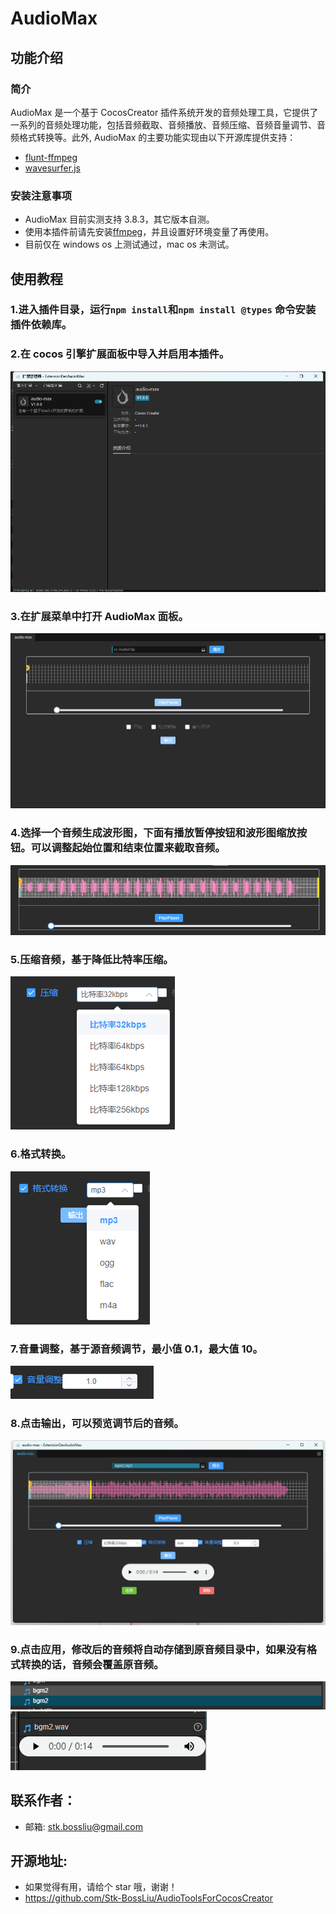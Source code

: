 # AudioMax

## 功能介绍

### 简介

AudioMax 是一个基于 CocosCreator 插件系统开发的音频处理工具，它提供了一系列的音频处理功能，包括音频截取、音频播放、音频压缩、音频音量调节、音频格式转换等。此外, AudioMax 的主要功能实现由以下开源库提供支持：

- [flunt-ffmpeg](https://github.com/fluent-ffmpeg)
- [wavesurfer.js](https://github.com/katspaugh/wavesurfer.js)

### 安装注意事项

- AudioMax 目前实测支持 3.8.3，其它版本自测。
- 使用本插件前请先安装[ffmpeg](https://github.com/BtbN/FFmpeg-Builds/releases)，并且设置好环境变量了再使用。
- 目前仅在 windows os 上测试通过，mac os 未测试。

## 使用教程

### 1.进入插件目录，运行`npm install`和`npm install @types` 命令安装插件依赖库。

### 2.在 cocos 引擎扩展面板中导入并启用本插件。

![alt text](images/image.png)

### 3.在扩展菜单中打开 AudioMax 面板。

![alt text](images/image-1.png)

### 4.选择一个音频生成波形图，下面有播放暂停按钮和波形图缩放按钮。可以调整起始位置和结束位置来截取音频。

![alt text](images/image-3.png)

### 5.压缩音频，基于降低比特率压缩。

![alt text](images/image-4.png)

### 6.格式转换。

![alt text](images/image-5.png)

### 7.音量调整，基于源音频调节，最小值 0.1，最大值 10。

![alt text](images/image-6.png)

### 8.点击输出，可以预览调节后的音频。

![alt text](images/image-7.png)

### 9.点击应用，修改后的音频将自动存储到原音频目录中，如果没有格式转换的话，音频会覆盖原音频。

![alt text](images/image-8.png)
![alt text](images/image-9.png)

## 联系作者：

- 邮箱: stk.bossliu@gmail.com

## 开源地址:

- 如果觉得有用，请给个 star 哦，谢谢！
- https://github.com/Stk-BossLiu/AudioToolsForCocosCreator
